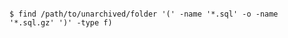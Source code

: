 <!-- usedin: [ _includes/_inlines/Databases/common/database-backup/database-backups_mysql.md] -->


```

$ find /path/to/unarchived/folder '(' -name '*.sql' -o -name '*.sql.gz' ')' -type f) 

```
